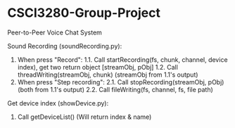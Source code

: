 # CSCI3280-Group-Project
Peer-to-Peer Voice Chat System

Sound Recording (soundRecording.py):
1. When press "Record":
1.1. Call startRecording(fs, chunk, channel, device index), get two return object [streamObj, pObj]
1.2. Call threadWriting(streamObj, chunk) (streamObj from 1.1's output)
2. When press "Step recording":
2.1. Call stopRecording(streamObj, pObj) (both from 1.1's output)
2.2. Call fileWriting(fs, channel, fs, file path)

Get device index (showDevice.py):
1. Call getDeviceList() (Will return index & name)
